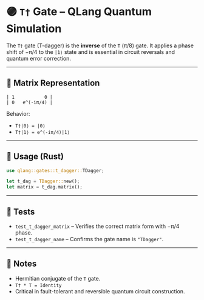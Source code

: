 # 🟣 `T†` Gate – QLang Quantum Simulation

The `T†` gate (T-dagger) is the **inverse** of the `T` (π/8) gate. It applies a phase shift of −π/4 to the `|1⟩` state and is essential in circuit reversals and quantum error correction.

---

## 📐 Matrix Representation

```
| 1           0 |
| 0   e^(-iπ/4) |
```

Behavior:

- `T†|0⟩ = |0⟩`
- `T†|1⟩ = e^(-iπ/4)|1⟩`

---

## 🧰 Usage (Rust)

```rust
use qlang::gates::t_dagger::TDagger;

let t_dag = TDagger::new();
let matrix = t_dag.matrix();
```

---

## 🧪 Tests

- `test_t_dagger_matrix` – Verifies the correct matrix form with −π/4 phase.
- `test_t_dagger_name` – Confirms the gate name is `"TDagger"`.

---

## 📎 Notes

- Hermitian conjugate of the `T` gate.
- `T† * T = Identity`
- Critical in fault-tolerant and reversible quantum circuit construction.